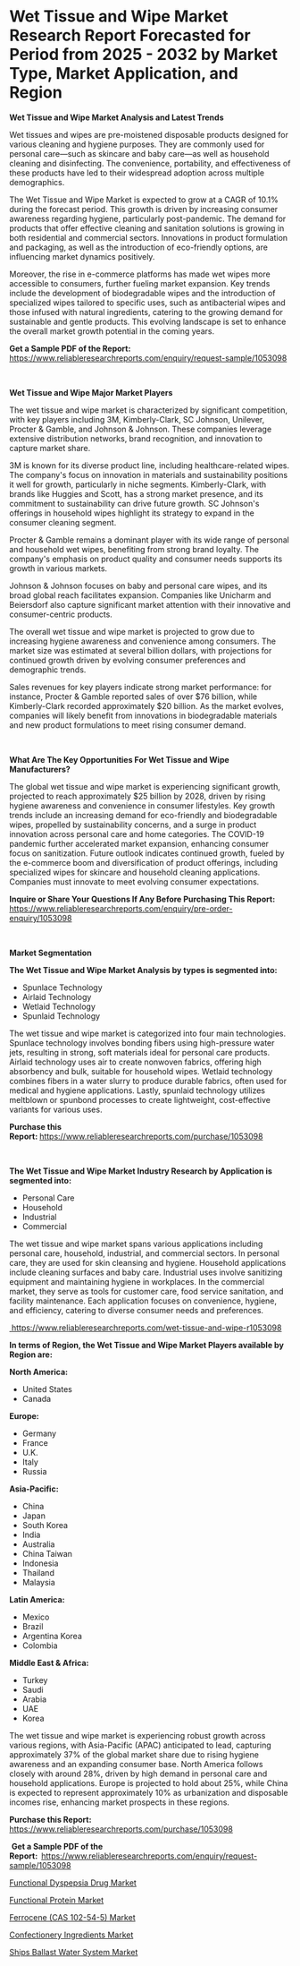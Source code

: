 <p><h1>Wet Tissue and Wipe Market Research Report Forecasted for Period from 2025 -  2032 by Market Type, Market Application, and Region</h1></p><p><strong>Wet Tissue and Wipe Market Analysis and Latest Trends</strong></p>
<p><p>Wet tissues and wipes are pre-moistened disposable products designed for various cleaning and hygiene purposes. They are commonly used for personal care—such as skincare and baby care—as well as household cleaning and disinfecting. The convenience, portability, and effectiveness of these products have led to their widespread adoption across multiple demographics.</p><p>The Wet Tissue and Wipe Market is expected to grow at a CAGR of 10.1% during the forecast period. This growth is driven by increasing consumer awareness regarding hygiene, particularly post-pandemic. The demand for products that offer effective cleaning and sanitation solutions is growing in both residential and commercial sectors. Innovations in product formulation and packaging, as well as the introduction of eco-friendly options, are influencing market dynamics positively.</p><p>Moreover, the rise in e-commerce platforms has made wet wipes more accessible to consumers, further fueling market expansion. Key trends include the development of biodegradable wipes and the introduction of specialized wipes tailored to specific uses, such as antibacterial wipes and those infused with natural ingredients, catering to the growing demand for sustainable and gentle products. This evolving landscape is set to enhance the overall market growth potential in the coming years.</p></p>
<p><strong>Get a Sample PDF of the Report:&nbsp;</strong> <a href="https://www.reliableresearchreports.com/enquiry/request-sample/1053098?utm_campaign=118&utm_medium=2&utm_source=Github&utm_content=ia&utm_term=22032025&utm_id=wet-tissue-and-wipe">https://www.reliableresearchreports.com/enquiry/request-sample/1053098</a></p>
<p>&nbsp;</p>
<p><strong>Wet Tissue and Wipe Major Market Players</strong></p>
<p><p>The wet tissue and wipe market is characterized by significant competition, with key players including 3M, Kimberly-Clark, SC Johnson, Unilever, Procter & Gamble, and Johnson & Johnson. These companies leverage extensive distribution networks, brand recognition, and innovation to capture market share.</p><p>3M is known for its diverse product line, including healthcare-related wipes. The company's focus on innovation in materials and sustainability positions it well for growth, particularly in niche segments. Kimberly-Clark, with brands like Huggies and Scott, has a strong market presence, and its commitment to sustainability can drive future growth. SC Johnson's offerings in household wipes highlight its strategy to expand in the consumer cleaning segment.</p><p>Procter & Gamble remains a dominant player with its wide range of personal and household wet wipes, benefiting from strong brand loyalty. The company's emphasis on product quality and consumer needs supports its growth in various markets.</p><p>Johnson & Johnson focuses on baby and personal care wipes, and its broad global reach facilitates expansion. Companies like Unicharm and Beiersdorf also capture significant market attention with their innovative and consumer-centric products.</p><p>The overall wet tissue and wipe market is projected to grow due to increasing hygiene awareness and convenience among consumers. The market size was estimated at several billion dollars, with projections for continued growth driven by evolving consumer preferences and demographic trends.</p><p>Sales revenues for key players indicate strong market performance: for instance, Procter & Gamble reported sales of over $76 billion, while Kimberly-Clark recorded approximately $20 billion. As the market evolves, companies will likely benefit from innovations in biodegradable materials and new product formulations to meet rising consumer demand.</p></p>
<p>&nbsp;</p>
<p><strong>What Are The Key Opportunities For Wet Tissue and Wipe Manufacturers?</strong></p>
<p><p>The global wet tissue and wipe market is experiencing significant growth, projected to reach approximately $25 billion by 2028, driven by rising hygiene awareness and convenience in consumer lifestyles. Key growth trends include an increasing demand for eco-friendly and biodegradable wipes, propelled by sustainability concerns, and a surge in product innovation across personal care and home categories. The COVID-19 pandemic further accelerated market expansion, enhancing consumer focus on sanitization. Future outlook indicates continued growth, fueled by the e-commerce boom and diversification of product offerings, including specialized wipes for skincare and household cleaning applications. Companies must innovate to meet evolving consumer expectations.</p></p>
<p><strong>Inquire or Share Your Questions If Any Before Purchasing This Report:</strong> <a href="https://www.reliableresearchreports.com/enquiry/pre-order-enquiry/1053098?utm_campaign=118&utm_medium=2&utm_source=Github&utm_content=ia&utm_term=22032025&utm_id=wet-tissue-and-wipe">https://www.reliableresearchreports.com/enquiry/pre-order-enquiry/1053098</a></p>
<p>&nbsp;</p>
<p><strong>Market Segmentation</strong></p>
<p><strong>The Wet Tissue and Wipe Market Analysis by types is segmented into:</strong></p>
<p><ul><li>Spunlace Technology</li><li>Airlaid Technology</li><li>Wetlaid Technology</li><li>Spunlaid Technology</li></ul></p>
<p><p>The wet tissue and wipe market is categorized into four main technologies. Spunlace technology involves bonding fibers using high-pressure water jets, resulting in strong, soft materials ideal for personal care products. Airlaid technology uses air to create nonwoven fabrics, offering high absorbency and bulk, suitable for household wipes. Wetlaid technology combines fibers in a water slurry to produce durable fabrics, often used for medical and hygiene applications. Lastly, spunlaid technology utilizes meltblown or spunbond processes to create lightweight, cost-effective variants for various uses.</p></p>
<p><strong>Purchase this Report:&nbsp;</strong><a href="https://www.reliableresearchreports.com/purchase/1053098?utm_campaign=118&utm_medium=2&utm_source=Github&utm_content=ia&utm_term=22032025&utm_id=wet-tissue-and-wipe">https://www.reliableresearchreports.com/purchase/1053098</a></p>
<p>&nbsp;</p>
<p><strong>The Wet Tissue and Wipe Market Industry Research by Application is segmented into:</strong></p>
<p><ul><li>Personal Care</li><li>Household</li><li>Industrial</li><li>Commercial</li></ul></p>
<p><p>The wet tissue and wipe market spans various applications including personal care, household, industrial, and commercial sectors. In personal care, they are used for skin cleansing and hygiene. Household applications include cleaning surfaces and baby care. Industrial uses involve sanitizing equipment and maintaining hygiene in workplaces. In the commercial market, they serve as tools for customer care, food service sanitation, and facility maintenance. Each application focuses on convenience, hygiene, and efficiency, catering to diverse consumer needs and preferences.</p></p>
<p><a href="https://www.reliableresearchreports.com/wet-tissue-and-wipe-r1053098?utm_campaign=118&utm_medium=2&utm_source=Github&utm_content=ia&utm_term=22032025&utm_id=wet-tissue-and-wipe">&nbsp;https://www.reliableresearchreports.com/wet-tissue-and-wipe-r1053098</a></p>
<p><strong>In terms of Region, the Wet Tissue and Wipe Market Players available by Region are:</strong></p>
<p>
    <p> <strong> North America: </strong>
        <ul>
            <li>United States</li>
            <li>Canada</li>
        </ul>
        </p> 
    <p> <strong> Europe: </strong>
        <ul>
            <li>Germany</li>
            <li>France</li>
            <li>U.K.</li>
            <li>Italy</li>
            <li>Russia</li>
        </ul>
        </p> 
    <p> <strong> Asia-Pacific: </strong>
        <ul>
            <li>China</li>
            <li>Japan</li>
            <li>South Korea</li>
            <li>India</li>
            <li>Australia</li>
            <li>China Taiwan</li>
            <li>Indonesia</li>
            <li>Thailand</li>
            <li>Malaysia</li>
        </ul>
        </p> 
    <p> <strong> Latin America: </strong>
        <ul>
            <li>Mexico</li>
            <li>Brazil</li>
            <li>Argentina Korea</li>
            <li>Colombia</li>
        </ul>
        </p> 
    <p> <strong> Middle East & Africa: </strong>
        <ul>
            <li>Turkey</li>
            <li>Saudi</li>
            <li>Arabia</li>
            <li>UAE</li>
            <li>Korea</li>
        </ul>
    </p>
    </p>
<p><p>The wet tissue and wipe market is experiencing robust growth across various regions, with Asia-Pacific (APAC) anticipated to lead, capturing approximately 37% of the global market share due to rising hygiene awareness and an expanding consumer base. North America follows closely with around 28%, driven by high demand in personal care and household applications. Europe is projected to hold about 25%, while China is expected to represent approximately 10% as urbanization and disposable incomes rise, enhancing market prospects in these regions.</p></p>
<p><strong>Purchase this Report: </strong><a href="https://www.reliableresearchreports.com/purchase/1053098?utm_campaign=118&utm_medium=2&utm_source=Github&utm_content=ia&utm_term=22032025&utm_id=wet-tissue-and-wipe">https://www.reliableresearchreports.com/purchase/1053098</a></p>
<p>&nbsp;<strong>Get a Sample PDF of the Report:&nbsp;&nbsp;</strong><a href="https://www.reliableresearchreports.com/enquiry/request-sample/1053098?utm_campaign=118&utm_medium=2&utm_source=Github&utm_content=ia&utm_term=22032025&utm_id=wet-tissue-and-wipe">https://www.reliableresearchreports.com/enquiry/request-sample/1053098</a></p>
<p><strong></strong></p>
<p><p><a href="https://github.com/helmeludu/Market-Research-Report-List-1/blob/main/functional-dyspepsia-drug-market.md?utm_campaign=118&utm_medium=2&utm_source=Github&utm_content=ia&utm_term=22032025&utm_id=wet-tissue-and-wipe">Functional Dyspepsia Drug Market</a></p><p><a href="https://github.com/elroddrewspm/Market-Research-Report-List-1/blob/main/functional-protein-market.md?utm_campaign=118&utm_medium=2&utm_source=Github&utm_content=ia&utm_term=22032025&utm_id=wet-tissue-and-wipe">Functional Protein Market</a></p><p><a href="https://github.com/baheraennika/Market-Research-Report-List-1/blob/main/ferrocene-cas-102-54-5-market.md?utm_campaign=118&utm_medium=2&utm_source=Github&utm_content=ia&utm_term=22032025&utm_id=wet-tissue-and-wipe">Ferrocene (CAS 102-54-5) Market</a></p><p><a href="https://github.com/dukerghostki/Market-Research-Report-List-1/blob/main/confectionery-ingredients-market.md?utm_campaign=118&utm_medium=2&utm_source=Github&utm_content=ia&utm_term=22032025&utm_id=wet-tissue-and-wipe">Confectionery Ingredients Market</a></p><p><a href="https://github.com/mokeleveisel/Market-Research-Report-List-1/blob/main/ships-ballast-water-system-market.md?utm_campaign=118&utm_medium=2&utm_source=Github&utm_content=ia&utm_term=22032025&utm_id=wet-tissue-and-wipe">Ships Ballast Water System Market</a></p></p>